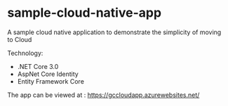 # sample-cloud-native-app
A sample cloud native application to demonstrate the simplicity of moving to Cloud

Technology:
- .NET Core 3.0
- AspNet Core Identity
- Entity Framework Core

The app can be viewed at : https://gccloudapp.azurewebsites.net/
